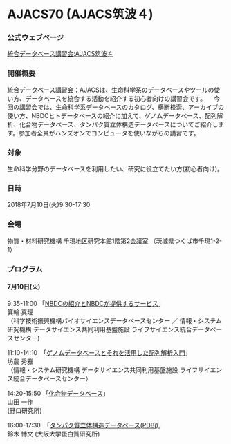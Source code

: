 # AJACS70 (AJACS筑波４)

### 公式ウェブページ
[統合データベース講習会:AJACS筑波４](https://events.biosciencedbc.jp/training/ajacs70)  

### 開催概要
統合データベース講習会：AJACSは、生命科学系のデータベースやツールの使い方、データベースを統合する活動を紹介する初心者向けの講習会です。
　今回の講習会では、生命科学系データベースのカタログ、横断検索、アーカイブの使い方、NBDCヒトデータベースの紹介に加えて、ゲノムデータベース、配列解析、化合物データベース、タンパク質立体構造データベースについてご紹介します。参加者全員がハンズオンでコンピュータを使いながらの講習です。
 
### 対象
生命科学分野のデータベースを利用したい、研究に役立てたい方(初心者向け)。  

### 日時
2018年7月10日(火)9:30-17:30 

### 会場
物質・材料研究機構 千現地区研究本館1階第2会議室
（茨城県つくば市千現1-2-1）

### プログラム
#### 7月10日(火)
9:35-11:00 「[NBDCの紹介とNBDCが提供するサービス](https://github.com/AJACS-training/AJACS70/blob/master/01_minowa/)」    
箕輪 真理  
（科学技術振興機構バイオサイエンスデータベースセンター ／ 情報・システム研究機構 データサイエンス共同利用基盤施設 ライフサイエンス統合データベースセンター)  


11:10-14:10　「[ゲノムデータベースとそれを活用した配列解析入門](https://github.com/AJACS-training/AJACS70/blob/master/02_bono/)」  
坊農 秀雅  
（情報・システム研究機構 データサイエンス共同利用基盤施設 ライフサイエンス統合データベースセンター）


14:20-15:50 「[化合物データベース](https://github.com/AJACS-training/AJACS70/blob/master/03_yamada/)」  
山田 一作  
(野口研究所)


16:00-17:30　「[タンパク質立体構造データベース(PDBj)](https://github.com/AJACS-training/AJACS70/blob/master/04_suzuki/)」  
鈴木 博文 
(大阪大学蛋白質研究所)
